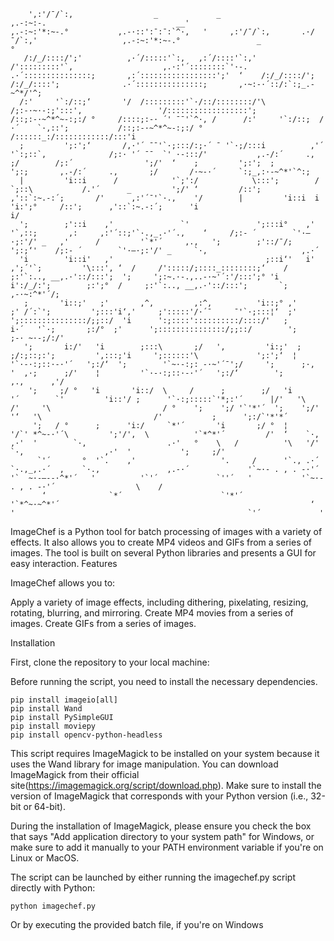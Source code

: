        ',:'/¯/`:,                  _             _                        ,.-:~:-.                             __'                             ,.-:~:'*:~-.°           ,.-·::':¯:¯:`^·,   '     ,:'/¯/`:,       .·/¯/`:,'                   ,.-:~:'*:~-.°                 _               ° 
       /:/_/::::/';'          ,·´/:::::'`:,   ,:´/::::'`:,'                 /':::::::::'`,                    ,.·:'´::::::::`'·-.                  .·´:::::::::::::::;       ,:´:::::::::::::::::';'  ‘    /:/_/::::/';    /:/_/::::';              .·´:::::::::::::::;       ,·~:-·´::/:`:;_.-~^*/'^;  
      /:'     '`:/::;‘       '/  /:::::::::'`·/::/::::::::/'\              /;:-·~·-:;':::',                 '/::::::::::::::::::';               /::;:-·~^*^~-:;:/ °     /::::;:-· ´' ¯¯'`^·, /      /:'     '`:/::;  /·´    `·,::';           /::;:-·~^*^~-:;:/ °     /::::::_:/::::::::::::/:::'i  
      ;         ';:';‘       /,·'´ ¯¯'`·;:::/:;·´ ¯ '`·;/:::i          ,'´          '`:;::`,              /;:· '´ ¯¯  `' ·-:::/'           ,.-/:´     .,       ;/        /;:´                ';/'  ‘    ;         ';:';  ;         ';:;       ,.-/:´     .,       ;/       /·~-·´     `:;_,:·-~^*'`^:;  
      |         'i::i      /            '`;':/            \:::';        /                `;::\           /.'´      _         ';/' ‘         /::';      ,'::`:~.-:´;       /'      ,:'´¯'`·.,    '/        |         'i::i  i         'i:';°     /::';      ,'::`:~.-:´;      'i                            i/  
      ';        ;'::i    ,'               `'               ';:::i°    ,'                   '`,::;       ,:     ,:'´::;'`·.,_.·'´.,    ‘     /;:- ´        `'·–·;:'/' _   ,'      /         '`*'´     ,.,   ';        ;'::/¯/;        ';:;‘'    /;:- ´        `'·–·;:'/' _     `·,                     ,.·´    
      'i        'i::i'   ,'                                  ;::i‘'   i'       ,';´'`;         '\:::', ‘  /     /':::::/;::::_::::::::;‘    /     ;:'`:.., __,.·'::/:::';  ';     ';:~.·-.,..-·~'´:'/:::';° 'i        i':/_/:';        ;:';°  /     ;:'`:.., __,.·'::/:::';       `;         ,-·~:^*'´/;      
       ;       'i::;'   ;'       ,^,         ,:^,          'i::;° ,'        ;' /´:`';         ';:::'i‘,'     ;':::::'/·´¯     ¯'`·;:::¦‘  ;'      ';:::::::::::::::/;;::/  'i      ':;::::'::::::::::/::::/'   ;       i·´   '`·;       ;:/°  ;'      ';:::::::::::::::/;;::/        ';        ;-· ~·-;/:/'      
       ';       i:/'   'i        ;:::\       ;/   ',         'i:;'  ;        ;/:;::;:';         ',:::;'i     ';::::::'\             ';:';‘  ¦         '`·-·:;::·-·'´   ';:/‘  ';        '`~·-:;: -·~'´¯';/     ';      ;·,  '  ,·;      ;/'    ¦         '`·-·:;::·-·'´   ';:/‘        ';       ,.,      ,'/        
        ';     ;/ °   'i       'i::/  \     /      ;        ;/   'i        '´        `'         'i::'/ ;      '`·:;:::::`'*;:'´      |/'   '\                         /'     '\                         / °    ';    ';/ '`'*'´  ';    ';/' '‘   '\                         /'           ;      ';:/`'*'*´           
         ';   / °      ;      'i:/     `*'´       'i       ;/ °  ¦       '/`' *^~-·'´\         ';'/'‚  \          '`*^*'´         /'  ‘    `·,                  ,·'  '        `·,                  .·'   °    \   /          '\   '/'         `·,                  ,·'  '           ';     ;/'                  
          `'´       °  '`.    ,'                   '.     /      '`., .·´              `·.,_,.·´  ‚    `·.,               ,.-·´             '`~·- . , . -·'´                 '`  ~·-–--·^*'´   '          '`'´             `''´   '           '`~·- . , . -·'´                  \    /                    
           ‘              `*´                      `'*'´                                                   '`*^~·~^*'´                                                        ‘                                          '                                                    `'´             '        

ImageChef is a Python tool for batch processing of images with a variety of effects. It also allows you to create MP4 videos and GIFs from a series of images. The tool is built on several Python libraries and presents a GUI for easy interaction.
Features

ImageChef allows you to:

Apply a variety of image effects, including dithering, pixelating, resizing, rotating, blurring, and mirroring.
Create MP4 movies from a series of images.
Create GIFs from a series of images.

Installation

First, clone the repository to your local machine:

Before running the script, you need to install the necessary dependencies. 
    
    pip install imageio[all]
    pip install Wand
    pip install PySimpleGUI
    pip install moviepy
    pip install opencv-python-headless

This script requires ImageMagick to be installed on your system because it uses the Wand library for image manipulation. You can download ImageMagick from their official site(https://imagemagick.org/script/download.php). Make sure to install the version of ImageMagick that corresponds with your Python version (i.e., 32-bit or 64-bit).

During the installation of ImageMagick, please ensure you check the box that says "Add application directory to your system path" for Windows, or make sure to add it manually to your PATH environment variable if you're on Linux or MacOS.

The script can be launched by either running the imagechef.py script directly with Python:

    python imagechef.py

Or by executing the provided batch file, if you're on Windows
